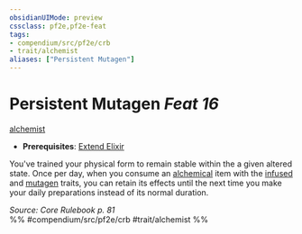 ```yaml
---
obsidianUIMode: preview
cssclass: pf2e,pf2e-feat
tags:
- compendium/src/pf2e/crb
- trait/alchemist
aliases: ["Persistent Mutagen"]
---
```

# Persistent Mutagen  *Feat 16*  
[alchemist](rules/traits/alchemist.md "Alchemist Class Trait")  

- **Prerequisites**: [Extend Elixir](compendium/feats/extend-elixir.md)

You've trained your physical form to remain stable within the a given altered state. Once per day, when you consume an [alchemical](rules/traits/alchemical.md "Alchemical Item Trait") item with the [infused](rules/traits/infused.md "Infused Item Trait") and [mutagen](rules/traits/mutagen.md "Mutagen Item Trait") traits, you can retain its effects until the next time you make your daily preparations instead of its normal duration.

*Source: Core Rulebook p. 81*  
%% #compendium/src/pf2e/crb #trait/alchemist %%
